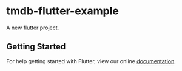 # tmdb-flutter-example

A new flutter project.

## Getting Started

For help getting started with Flutter, view our online
[documentation](http://flutter.io/).
